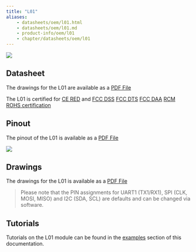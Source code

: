 ```yaml
---
title: "L01"
aliases:
    - datasheets/oem/l01.html
    - datasheets/oem/l01.md
    - product-info/oem/l01
    - chapter/datasheets/oem/l01
---
```


![](/gitbook/assets/l01-1.png) 

## Datasheet

The drawings for the L01 are available as a [PDF File](/gitbook/assets/specsheets/Pycom_002_Specsheets_L01_v2.pdf)

The L01 is certified for [CE RED](/gitbook/assets/17-213356_red-certificate_pycom_l01-1.0.pdf) and [FCC DSS](/gitbook/assets/172181413_aa_00_final.pdf)
[FCC DTS](/gitbook/assets/172181414_aa_00_final.pdf) [FCC DAA](/gitbook/assets/172181411_aa_00_final.pdf)
[RCM](/gitbook/assets/RCM-L01.pdf)
[ROHS certification](/gitbook/assets/RoHs_declarations/RoHS-for-L01(f8217-00088P)-20190523.pdf)

## Pinout

The pinout of the L01 is available as a [PDF File](/gitbook/assets/l01-pinout.pdf)


![](/gitbook/assets/l01-pinout.png)

## Drawings

The drawings for the L01 is available as a [PDF File](/gitbook/assets/l01-drawing.pdf)

> Please note that the PIN assignments for UART1 \(TX1/RX1\), SPI \(CLK, MOSI, MISO\) and I2C \(SDA, SCL\) are defaults and can be changed via software.


## Tutorials

Tutorials on the L01 module can be found in the [examples](/tutorials/) section of this documentation. 
